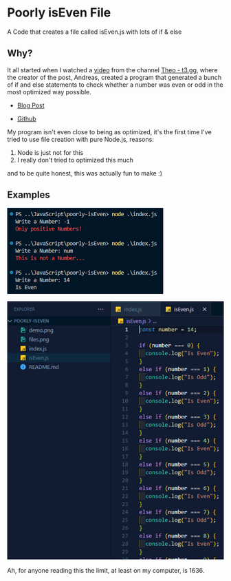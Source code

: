 # Poorly isEven File

A Code that creates a file called isEven.js with lots of if & else

## Why?

It all started when I watched a [video](https://www.youtube.com/watch?v=PCm5Gi0vMGA) from the channel [Theo - t3.gg](https://www.youtube.com/@t3dotgg), where the creator of the post, Andreas, created a program that generated a bunch of if and else statements to check whether a number was even or odd in the most optimized way possible.

- [Blog Post](https://andreasjhkarlsson.github.io//jekyll/update/2023/12/27/4-billion-if-statements.html)

- [Github](https://github.com/andreasjhkarlsson)

My program isn't even close to being as optimized, it's the first time I've tried to use file creation with pure Node.js, reasons:

1. Node is just not for this
2. I really don't tried to optimized this much

and to be quite honest, this was actually fun to make :)

## Examples

![Demonstration image](./demo.png)

![Files image](./files.png)


Ah, for anyone reading this the limit, at least on my computer, is 1636.